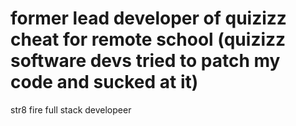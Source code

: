 # former lead developer of quizizz cheat for remote school (quizizz software devs tried to patch my code and sucked at it)
str8 fire full stack developeer
